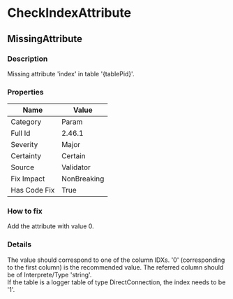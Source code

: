﻿---  
uid: Validator_2_46_1  
---

# CheckIndexAttribute

## MissingAttribute

### Description

Missing attribute 'index' in table '{tablePid}'.

### Properties

| Name         | Value       |
| ------------ | ----------- |
| Category     | Param       |
| Full Id      | 2.46.1      |
| Severity     | Major       |
| Certainty    | Certain     |
| Source       | Validator   |
| Fix Impact   | NonBreaking |
| Has Code Fix | True        |

### How to fix

Add the attribute with value 0.

### Details

The value should correspond to one of the column IDXs. '0' (corresponding to the first column) is the recommended value. The referred column should be of Interprete\/Type 'string'.  
If the table is a logger table of type DirectConnection, the index needs to be '1'.

